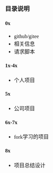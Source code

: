 <span  style="font-family: Simsun,serif; font-size: 17px; ">

### 目录说明

#### 0x

- github/gitee
- 相关信息
- 请求脚本

#### 1x-4x

- 个人项目

#### 5x

- 公司项目

#### 6x-7x

- fork学习的项目

#### 8x

- 项目总结设计

</span>
